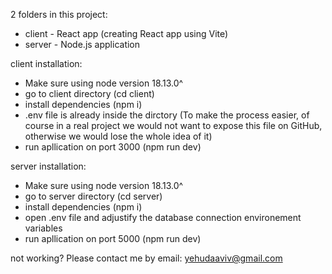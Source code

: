 2 folders in this project:
- client - React app (creating React app using Vite)
- server - Node.js application

client installation:
- Make sure using node version 18.13.0^
- go to client directory (cd client)
- install dependencies (npm i)
- .env file is already inside the dirctory (To make the process easier, of course in a real project we would not want to expose this file on GitHub, otherwise we would lose the whole idea of it)
- run apllication on port 3000 (npm run dev)

server installation:
- Make sure using node version 18.13.0^
- go to server directory (cd server)
- install dependencies (npm i)
- open .env file and adjustify the database connection environement variables
- run apllication on port 5000 (npm run dev)



not working? Please contact me by email: yehudaaviv@gmail.com
